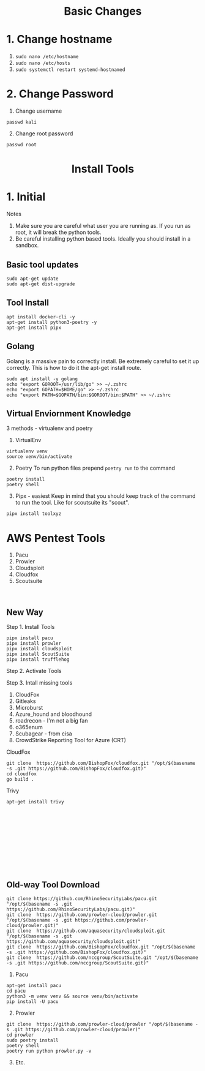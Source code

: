 <h1 align="center">Basic Changes</h1>

# 1. Change hostname
1. `sudo nano /etc/hostname`
2. `sudo nano /etc/hosts`
3. `sudo systemctl restart systemd-hostnamed`


# 2. Change Password

1. Change username

`passwd kali`

2. Change root password

`passwd root`



<h1 align="center">Install Tools</h1>


# 1. Initial

Notes
1. Make sure you are careful what user you are running as. If you run as root, it will break the python tools.
2. Be careful installing python based tools. Ideally you should install in a sandbox.  


## Basic tool updates
```
sudo apt-get update
sudo apt-get dist-upgrade
```

## Tool Install
```
apt install docker-cli -y
apt-get install python3-poetry -y
apt-get install pipx

```

## Golang
Golang is a massive pain to correctly install. Be extremely careful to set it up correctly. This is how to do it the apt-get install route. 
```
sudo apt install -y golang
echo "export GOROOT=/usr/lib/go" >> ~/.zshrc
echo "export GOPATH=$HOME/go" >> ~/.zshrc
echo "export PATH=$GOPATH/bin:$GOROOT/bin:$PATH" >> ~/.zshrc
```


## Virtual Enviornment Knowledge
3 methods - virtualenv and poetry

1. VirtualEnv

```
virtualenv venv
source venv/bin/activate
```

2. Poetry
To run python files prepend `poetry run` to the command
```
poetry install
poetry shell
```


3. Pipx - easiest
Keep in mind that you should keep track of the command to run the tool. Like for scoutsuite its "scout".
```
pipx install toolxyz
```

# AWS Pentest Tools

1. Pacu
2. Prowler
3. Cloudsploit
4. Cloudfox
5. Scoutsuite

&nbsp;


## New Way

Step 1. Install Tools
```
pipx install pacu
pipx install prowler
pipx install cloudsploit
pipx install ScoutSuite
pipx install trufflehog
```





Step 2. Activate Tools 

Step 3. Intall missing tools

1. CloudFox
2. Gitleaks
3. Microburst
4. Azure_hound and bloodhound
5. roadrecon - I'm not a big fan
6. o365enum
7. Scubagear - from cisa
8. CrowdStrike Reporting Tool for Azure (CRT)


CloudFox

```
git clone  https://github.com/BishopFox/cloudfox.git "/opt/$(basename -s .git https://github.com/BishopFox/cloudfox.git)"
cd cloudfox
go build .
```

Trivy
```
apt-get install trivy
```

<br>
<br>
<br>
<br>
<br>
<br>
<br>
<br>
<br>


## Old-way Tool Download

```
git clone https://github.com/RhinoSecurityLabs/pacu.git "/opt/$(basename -s .git https://github.com/RhinoSecurityLabs/pacu.git)"
git clone  https://github.com/prowler-cloud/prowler.git "/opt/$(basename -s .git https://github.com/prowler-cloud/prowler.git)"
git clone  https://github.com/aquasecurity/cloudsploit.git "/opt/$(basename -s .git https://github.com/aquasecurity/cloudsploit.git)"
git clone  https://github.com/BishopFox/cloudfox.git "/opt/$(basename -s .git https://github.com/BishopFox/cloudfox.git)"
git clone  https://github.com/nccgroup/ScoutSuite.git "/opt/$(basename -s .git https://github.com/nccgroup/ScoutSuite.git)"

```


1. Pacu 

```
apt-get install pacu
cd pacu
python3 -m venv venv && source venv/bin/activate
pip install -U pacu
```

2. Prowler
```
git clone  https://github.com/prowler-cloud/prowler "/opt/$(basename -s .git https://github.com/prowler-cloud/prowler)"
cd prowler
sudo poetry install
poetry shell
poetry run python prowler.py -v
```

3. Etc. 
